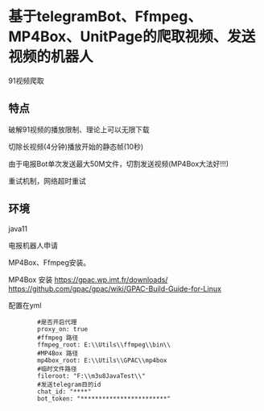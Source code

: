 # 基于telegramBot、Ffmpeg、MP4Box、UnitPage的爬取视频、发送视频的机器人
91视频爬取


## 特点

破解91视频的播放限制、理论上可以无限下载

切除长视频(4分钟)播放开始的静态帧(10秒)

由于电报Bot单次发送最大50M文件，切割发送视频(MP4Box大法好!!!)

重试机制，网络超时重试


## 环境

java11

电报机器人申请

MP4Box、Ffmpeg安装。

MP4Box 安装
https://gpac.wp.imt.fr/downloads/
https://github.com/gpac/gpac/wiki/GPAC-Build-Guide-for-Linux



配置在yml

```
        #是否开启代理
        proxy_on: true
        #ffmpeg 路径
        ffmpeg_root: E:\\Utils\\ffmpeg\\bin\\
        #MP4Box 路径
        mp4box_root: E:\\Utils\\GPAC\\mp4box
        #临时文件路径
        fileroot: "F:\\m3u8JavaTest\\"
        #发送telegram目的id
        chat_id: "****"
        bot_token: "************************"

```
